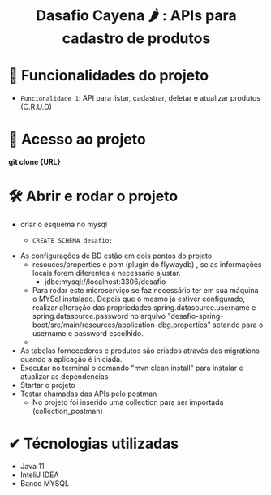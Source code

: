 <h1 align="center"> Dasafio Cayena 🌶️ : APIs para cadastro de produtos </h1>


# :hammer: Funcionalidades do projeto

- `Funcionalidade 1`: API para listar, cadastrar, deletar e atualizar produtos (C.R.U.D)

# 📁 Acesso ao projeto

**git clone {URL}**

# 🛠️ Abrir e rodar o projeto

- criar o esquema no mysql 
  -     CREATE SCHEMA desafio;
- As configurações de BD estão em dois pontos do projeto 
  - resouces/properties e pom (plugin do flywaydb) , se as informações locais forem diferentes é necessario ajustar.
    - jdbc:mysql://localhost:3306/desafio
  - Para rodar este microserviço se faz necessário ter em sua máquina o MYSql instalado. 
    Depois que o mesmo já estiver configurado, realizar alteração das propriedades 
    spring.datasource.username e spring.datasource.password no arquivo
    "desafio-spring-boot/src/main/resources/application-dbg.properties"
    setando para o username e password escolhido.
  - 
- As tabelas fornecedores e produtos são criados através das migrations quando a aplicação é iniciada.
- Executar no terminal o comando "mvn clean install" para instalar e atualizar as dependencias
- Startar o projeto
- Testar chamadas das APIs pelo postman
  - No projeto foi inserido uma collection para ser importada (collection_postman)

# ✔ Técnologias utilizadas

- Java 11
- InteliJ IDEA
- Banco MYSQL
